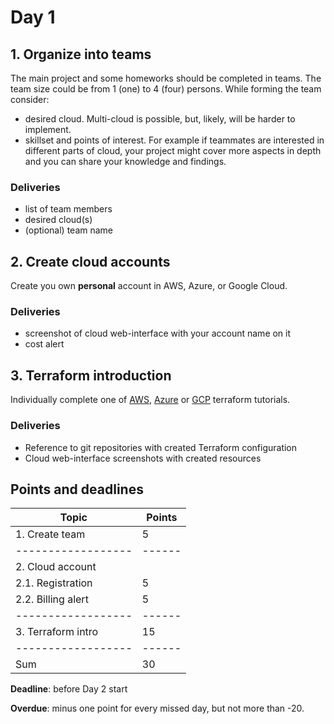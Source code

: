 # Day 1

## 1. Organize into teams

The main project and some homeworks should be completed in teams. The team size could be from 1 (one) to 4 (four) persons. While forming the team consider:

- desired cloud. Multi-cloud is possible, but, likely, will be harder to implement.
- skillset and points of interest. For example if teammates are interested in different parts of cloud, your project might cover more aspects in depth and you can share your knowledge and findings.

### Deliveries

- list of team members
- desired cloud(s)
- (optional) team name

## 2. Create cloud accounts

Create you own **personal** account in AWS, Azure, or Google Cloud.

### Deliveries

- screenshot of cloud web-interface with your account name on it
- cost alert

## 3. Terraform introduction

Individually complete one of [AWS](https://learn.hashicorp.com/collections/terraform/aws-get-started), [Azure](https://learn.hashicorp.com/collections/terraform/azure-get-started) or [GCP](https://learn.hashicorp.com/collections/terraform/gcp-get-started) terraform tutorials.

### Deliveries

- Reference to git repositories with created Terraform configuration
- Cloud web-interface screenshots with created resources

## Points and deadlines

| Topic              | Points |
| ------------------ | ------ |
| 1. Create team     | 5      |
| ------------------ | ------ |
| 2. Cloud account   |        |
| 2.1. Registration  | 5      |
| 2.2. Billing alert | 5      |
| ------------------ | ------ |
| 3. Terraform intro | 15     |
| ------------------ | ------ |
| Sum                | 30     |

**Deadline**: before Day 2 start

**Overdue**: minus one point for every missed day, but not more than -20.